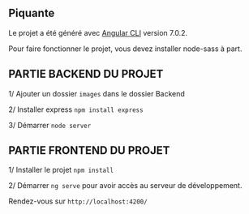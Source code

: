 ## Piquante

Le projet a été généré avec [Angular CLI](https://github.com/angular/angular-cli) version 7.0.2.

Pour faire fonctionner le projet, vous devez installer node-sass à part.

## PARTIE BACKEND DU PROJET

1/ Ajouter un dossier `images` dans le dossier Backend

2/ Installer express `npm install express`

3/ Démarrer  `node server`

## PARTIE FRONTEND DU PROJET

1/ Installer le projet `npm install`

2/ Démarrer `ng serve` pour avoir accès au serveur de développement.


Rendez-vous sur `http://localhost:4200/`
